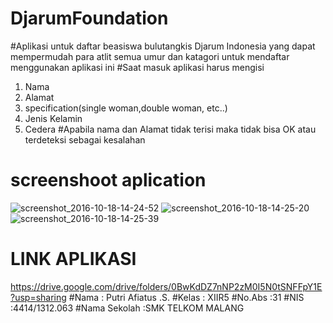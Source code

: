 # DjarumFoundation
#Aplikasi untuk daftar beasiswa bulutangkis Djarum Indonesia yang dapat mempermudah para atlit semua umur dan katagori untuk mendaftar menggunakan aplikasi ini
#Saat masuk aplikasi harus mengisi
1. Nama
2. Alamat
3. specification(single woman,double woman, etc..)
4. Jenis Kelamin
5. Cedera
#Apabila nama dan Alamat tidak terisi maka tidak bisa OK atau terdeteksi sebagai kesalahan

# screenshoot aplication 
 ![screenshot_2016-10-18-14-24-52](https://cloud.githubusercontent.com/assets/22829111/19470085/5530c92c-9548-11e6-98a4-2b454041f63e.png)
![screenshot_2016-10-18-14-25-20](https://cloud.githubusercontent.com/assets/22829111/19470086/553cda78-9548-11e6-930d-5b97b8b1f36e.png)
![screenshot_2016-10-18-14-25-39](https://cloud.githubusercontent.com/assets/22829111/19470087/5546153e-9548-11e6-96fd-602305f0e2a7.png)
# LINK APLIKASI
https://drive.google.com/drive/folders/0BwKdDZ7nNP2zM0I5N0tSNFFpY1E?usp=sharing
#Nama : Putri Afiatus .S.
#Kelas : XIIR5
#No.Abs :31
#NIS :4414/1312.063
#Nama Sekolah :SMK TELKOM MALANG
